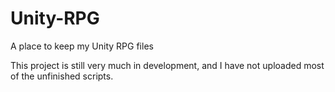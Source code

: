 # Unity-RPG
A place to keep my Unity RPG files

This project is still very much in development, and I have not uploaded most of the unfinished scripts.
